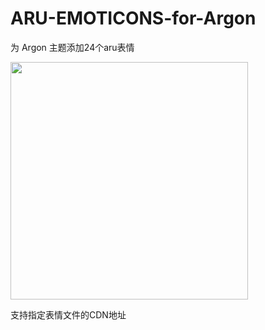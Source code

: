 # ARU-EMOTICONS-for-Argon
为 Argon 主题添加24个aru表情

<img src="preview.jpg" width="380" hegiht="240" alt=""/>

支持指定表情文件的CDN地址

